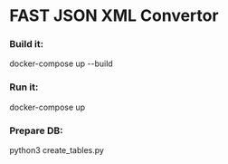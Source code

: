 # FAST JSON XML Convertor

### Build it:
docker-compose up --build

### Run it:
docker-compose up

### Prepare DB:
python3 create_tables.py
